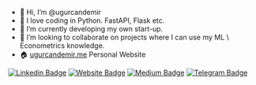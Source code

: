- 👋 Hi, I’m @ugurcandemir
- 👀 I love coding in Python. FastAPI, Flask etc.
- 🌱 I’m currently developing my own start-up.
- 💞️ I’m looking to collaborate on projects where I can use my ML \ Econometrics knowledge.
- 🏠 [ugurcandemir.me](https://ugurcandemir.me/) Personal Website

[![Linkedin Badge](https://img.shields.io/badge/-LinkedIn-0e76a8?style=flat-square&logo=Linkedin&logoColor=white)](https://www.linkedin.com/in/u%C4%9Furcan-demir-69b29211b/)
[![Website Badge](https://img.shields.io/badge/Website-3b5998?style=flat-square&logo=google-chrome&logoColor=white)](https://ugurcandemir.me/)
[![Medium Badge](https://img.shields.io/badge/medium-%2312100E.svg?&style=for-square&logo=medium&logoColor=white)](https://medium.com/@ugurcandemir)
[![Telegram Badge](https://img.shields.io/badge/-Telegram-0088cc?style=flat-square&logo=Telegram&logoColor=white)](https://t.me/ugurcandemir96)

<!---
ugurcandemir/ugurcandemir is a ✨ special ✨ repository because its `README.md` (this file) appears on your GitHub profile.
You can click the Preview link to take a look at your changes.
--->

